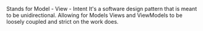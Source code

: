 Stands for Model - View - Intent
It's a software design pattern that is meant to be unidirectional. Allowing for Models Views and ViewModels to be loosely coupled and strict on the work does.